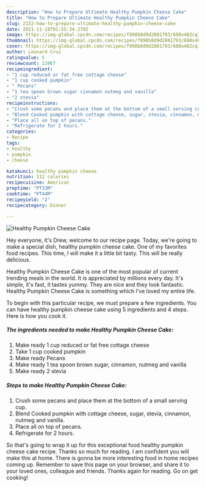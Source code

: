 ```yaml
---
description: "How to Prepare Ultimate Healthy Pumpkin Cheese Cake"
title: "How to Prepare Ultimate Healthy Pumpkin Cheese Cake"
slug: 2152-how-to-prepare-ultimate-healthy-pumpkin-cheese-cake
date: 2021-11-18T01:55:34.270Z
image: https://img-global.cpcdn.com/recipes/f898b8d9d2801793/680x482cq70/healthy-pumpkin-cheese-cake-recipe-main-photo.jpg
thumbnail: https://img-global.cpcdn.com/recipes/f898b8d9d2801793/680x482cq70/healthy-pumpkin-cheese-cake-recipe-main-photo.jpg
cover: https://img-global.cpcdn.com/recipes/f898b8d9d2801793/680x482cq70/healthy-pumpkin-cheese-cake-recipe-main-photo.jpg
author: Leonard Cruz
ratingvalue: 5
reviewcount: 12067
recipeingredient:
- "1 cup reduced or fat free cottage cheese"
- "1 cup cooked pumpkin"
- " Pecans"
- "1 tea spoon brown sugar cinnamon nutmeg and vanilla"
- "2 stevia"
recipeinstructions:
- "Crush some pecans and place them at the bottom of a small serving cup."
- "Blend Cooked pumpkin with cottage cheese, sugar, stevia, cinnamon, nutmeg and vanilla."
- "Place all on top of pecans."
- "Refrigerate for 2 hours."
categories:
- Recipe
tags:
- healthy
- pumpkin
- cheese

katakunci: healthy pumpkin cheese 
nutrition: 112 calories
recipecuisine: American
preptime: "PT33M"
cooktime: "PT44M"
recipeyield: "2"
recipecategory: Dinner

---
```



![Healthy Pumpkin Cheese Cake](https://img-global.cpcdn.com/recipes/f898b8d9d2801793/680x482cq70/healthy-pumpkin-cheese-cake-recipe-main-photo.jpg)

Hey everyone, it's Drew, welcome to our recipe page. Today, we're going to make a special dish, healthy pumpkin cheese cake. One of my favorites food recipes. This time, I will make it a little bit tasty. This will be really delicious.



Healthy Pumpkin Cheese Cake is one of the most popular of current trending meals in the world. It is appreciated by millions every day. It's simple, it's fast, it tastes yummy. They are nice and they look fantastic. Healthy Pumpkin Cheese Cake is something which I've loved my entire life.


To begin with this particular recipe, we must prepare a few ingredients. You can have healthy pumpkin cheese cake using 5 ingredients and 4 steps. Here is how you cook it.

<!--inarticleads1-->

##### The ingredients needed to make Healthy Pumpkin Cheese Cake:

1. Make ready 1 cup reduced or fat free cottage cheese
1. Take 1 cup cooked pumpkin
1. Make ready  Pecans
1. Make ready 1 tea spoon brown sugar, cinnamon, nutmeg and vanilla
1. Make ready 2 stevia




<!--inarticleads2-->

##### Steps to make Healthy Pumpkin Cheese Cake:

1. Crush some pecans and place them at the bottom of a small serving cup.
1. Blend Cooked pumpkin with cottage cheese, sugar, stevia, cinnamon, nutmeg and vanilla.
1. Place all on top of pecans.
1. Refrigerate for 2 hours.




So that's going to wrap it up for this exceptional food healthy pumpkin cheese cake recipe. Thanks so much for reading. I am confident you will make this at home. There is gonna be more interesting food in home recipes coming up. Remember to save this page on your browser, and share it to your loved ones, colleague and friends. Thanks again for reading. Go on get cooking!
